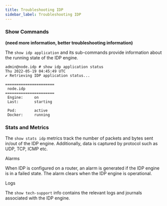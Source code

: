```yaml
---
title: Troubleshooting IDP
sidebar_label: Troubleshooting IDP
---
```


### Show Commands

**(need more information, better troubleshooting information)**

The `show idp application` and its sub-commands provide information about the running state of the IDP engine. 

```
admin@node.idp # show idp application status
Thu 2022-05-19 04:45:49 UTC
✔ Retrieving IDP application status...

======================
 node.idp 
======================
 Engine:     on
 Last:       starting

 Pod:        active
 Docker:     running

```

### Stats and Metrics 

The `show stats idp` metrics track the number of packets and bytes sent in/out of the IDP engine. Additionally, data is captured by protocol such as UDP, TCP, ICMP etc. 

Alarms 

When IDP is configured on a router, an alarm is generated if the IDP engine is in a failed state. The alarm clears when the IDP engine is operational. 

Logs 

The `show tech-support` info contains the relevant logs and journals associated with the IDP engine.  
